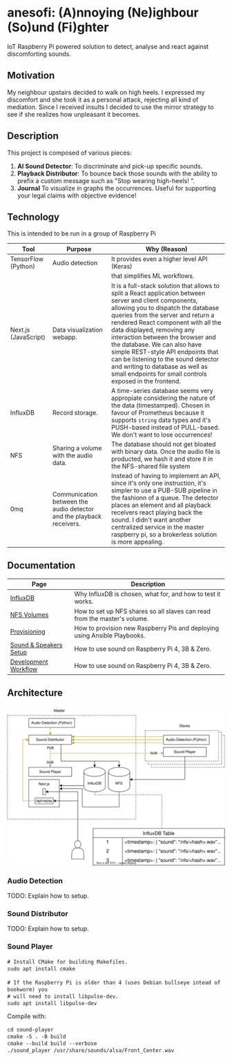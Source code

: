 # anesofi: (A)nnoying (Ne)ighbour (So)und (Fi)ghter

IoT Raspberry Pi powered solution to detect, analyse and react against discomforting
sounds.

## Motivation

My neighbour upstairs decided to walk on high heels. I expressed my discomfort and she
took it as a personal attack, rejecting all kind of mediation. Since I received insults
I decided to use the mirror strategy to see if she realizes how unpleasant it becomes.

## Description

This project is composed of various pieces:

1. **AI Sound Detector**: To discriminate and pick-up specific sounds.
2. **Playback Distributor**: To bounce back those sounds with the ability to prefix a
   custom message such as "Stop wearing high-heels! <sound playback>".
3. **Journal** To visualize in graphs the occurrences. Useful for supporting your legal
   claims with objective evidence!

## Technology

This is intended to be run in a group of Raspberry Pi

| Tool                 | Purpose                                                              | Why (Reason)                                                                                                                                                                                                                                                                                                                                                                                                                                                                                           |
| -------------------- | -------------------------------------------------------------------- | ------------------------------------------------------------------------------------------------------------------------------------------------------------------------------------------------------------------------------------------------------------------------------------------------------------------------------------------------------------------------------------------------------------------------------------------------------------------------------------------------------ |
| TensorFlow (Python)  | Audio detection                                                      | It provides even a higher level API (Keras)                                                                                                                                                                                                                                                                                                                                                                                                                                                            |
|                      |                                                                      | that simplifies ML workflows.                                                                                                                                                                                                                                                                                                                                                                                                                                                                          |
| Next.js (JavaScript) | Data visualization webapp.                                           | It is a full-stack solution that allows to split a React application between server and client components, allowing you to dispatch the database queries from the server and return a rendered React component with all the data displayed, removing any interaction between the browser and the database. We can also have simple REST-style API endpoints that can be listening to the sound detector and writing to database as well as small endpoints for small controls exposed in the frontend. |
| InfluxDB             | Record storage.                                                      | A time-series database seems very appropiate considering the nature of the data (timestamped). Chosen in favour of Prometheus because it supports `string` data types and it's PUSH-based instead of PULL-based. We don't want to lose occurrences!                                                                                                                                                                                                                                                    |
| NFS                  | Sharing a volume with the audio data.                                | The database should not get bloated with binary data. Once the audio file is producted, we hash it and store it in the NFS-shared file system                                                                                                                                                                                                                                                                                                                                                          |
| 0mq                  | Communication between the audio detector and the playback receivers. | Instead of having to implement an API, since it's only one instruction, it's simpler to use a PUB-SUB pipeline in the fashionn of a queue. The detector places an element and all playback receivers react playing back the sound. I didn't want another centralized service in the master raspberry pi, so a brokerless solution is more appealing.                                                                                                                                                   |

## Documentation

| Page                                         | Description                                                               |
| -------------------------------------------- | ------------------------------------------------------------------------- |
| [InfluxDB](/docs/influxdb.md)                | Why InfluxDB is chosen, what for, and how to test it works.               |
| [NFS Volumes](/docs/nfs.md)                  | How to set up NFS shares so all slaves can read from the master's volume. |
| [Provisioning](/docs/provisioning.md)        | How to provision new Raspberry Pis and deploying using Ansible Playbooks. |
| [Sound & Speakers Setup](/docs/sound.md)     | How to use sound on Raspberry Pi 4, 3B & Zero.                            |
| [Development Workflow](/docs/development.md) | How to use sound on Raspberry Pi 4, 3B & Zero.                            |

## Architecture

![Diagram](/docs/anesofi.svg)

### Audio Detection

TODO: Explain how to setup.

### Sound Distributor

TODO: Explain how to setup.

### Sound Player

```
# Install CMake for building Makefiles.
sudo apt install cmake

# If the Raspberry Pi is older than 4 (uses Debian bullseye intead of bookworm) you
# will need to install libpulse-dev.
sudo apt install libpulse-dev
```

Compile with:

```
cd sound-player
cmake -S . -B build
cmake --build build --verbose
./sound_player /usr/share/sounds/alsa/Front_Center.wav
```
